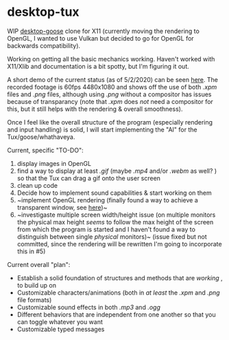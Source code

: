 # desktop-tux
 WIP [desktop-goose](https://samperson.itch.io/desktop-goose) clone for X11 (currently moving the rendering to OpenGL, I wanted to use Vulkan but decided to go for OpenGL for backwards compatibility). 
 
 Working on getting all the basic mechanics working. Haven't worked with X11/Xlib and documentation is a bit spotty, but I'm figuring it out.  

A short demo of the current status (as of 5/2/2020) can be seen [here](https://github.com/pastapojken/desktop-tux/blob/screenshots/2020-02-05.mp4). 
The recorded footage is 60fps 4480x1080 and shows off the use of both _.xpm_ files and _.png_ files, although using _.png_ without a compositor has issues because of transparancy (note that _.xpm_ does *not* need a compositor for this, but it still helps with the rendering & overall smoothness). 

Once I feel like the overall structure of the program (especially rendering and input handling) is solid, I will start implementing the "AI" for the Tux/goose/whathaveya.

Current, specific "TO-DO":
1. display images in OpenGL
2. find a way to display at least _.gif_ (maybe _.mp4_ and/or _.webm_ as well? ) so that the Tux can drag a gif onto the user screen
3. clean up code
4. Decide how to implement sound capabilities & start working on them
5. ~implement OpenGL rendering (finally found a way to achieve a transparent window, see [here](https://github.com/datenwolf/codesamples/blob/master/samples/OpenGL/x11xcb_opengl/x11xcb_opengl.c))~
6. ~investigaste multiple screen width/height issue (on multiple monitors the physical max height _seems_ to follow the max height of the screen from which the program is started and I haven't found a way to distinguish between single _physical_ monitors)~ (issue fixed but not committed, since the rendering will be rewritten I'm going to incorporate this in #5)  

Current overall "plan":
* Establish a solid foundation of structures and methods that are _working_ , to build up on
* Customizable characters/animations (both in _at least_ the _.xpm_ and _.png_ file formats)
* Customizable sound effects in both _.mp3_ and _.ogg_
* Different behaviors that are independent from one another so that you can toggle whatever you want
* Customizable typed messages
